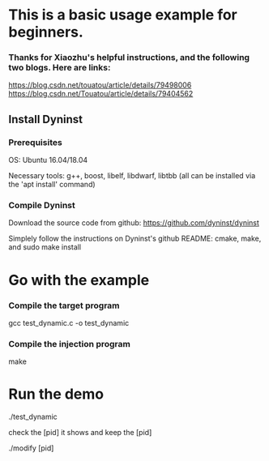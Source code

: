 # This is a basic usage example for beginners.

### Thanks for Xiaozhu's helpful instructions, and the following two blogs. Here are links:
https://blog.csdn.net/touatou/article/details/79498006
https://blog.csdn.net/Touatou/article/details/79404562

## Install Dyninst

### Prerequisites
OS: Ubuntu 16.04/18.04

Necessary tools: g++, boost, libelf, libdwarf, libtbb (all can be installed via the 'apt install' command)

### Compile Dyninst
Download the source code from github:
https://github.com/dyninst/dyninst

Simplely follow the instructions on Dyninst's github README: cmake, make, and sudo make install

# Go with the example

### Compile the target program
gcc test_dynamic.c -o test_dynamic

### Compile the injection program
make

# Run the demo
./test_dynamic

check the [pid] it shows and keep the [pid]

./modify [pid]
